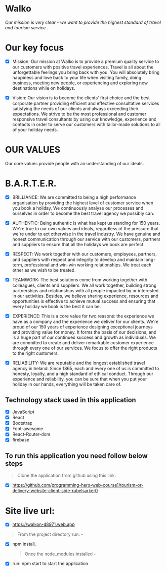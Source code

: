# Walko

_Our mission is very clear - we want to provide the highest standard of travel and tourism service ._

# Our key focus

- [x] Mission: Our mission at Walko is to provide a premium quality service to our customers with positive travel experiences. Travel is all about the unforgettable feelings you bring back with you. You will absolutely bring happiness and love back to your life when visiting family, doing business, meeting new people, or experiencing and exploring new destinations while on holidays.

- [x] Vision: Our vision is to become the clients’ first choice and the best corporate partner providing efficient and effective consultative services satisfying the needs of our clients and always exceeding their expectations. We strive to be the most professional and customer responsive travel consultants by using our knowledge, experience and contacts in order to serve our customers with tailor-made solutions to all of your holiday needs.

# OUR VALUES

Our core values provide people with an understanding of our ideals.

# B.A.R.T.E.R.

- [x] BRILLIANCE: We are committed to being a high performance organisation by providing the highest level of customer service when you book a holiday. We continuously analyse our processes and ourselves in order to become the best travel agency we possibly can.

- [x] AUTHENTIC: Being authentic is what has kept us standing for 150 years. We're true to our own values and ideals, regardless of the pressure that we're under to act otherwise in the travel industry. We have genuine and honest communication through our service with our customers, partners and suppliers to ensure that all the holidays we book are perfect.

- [x] RESPECT: We work together with our customers, employees, partners, and suppliers with respect and integrity to develop and maintain long-term, professional and win-win working relationships. We treat each other as we wish to be treated.

- [x] TEAMWORK: The best solutions come from working together with colleagues, clients and suppliers. We all work together, building strong partnerships and relationships with all people impacted by or interested in our activities. Besides, we believe sharing experience, resources and opportunities is effective to achieve mutual success and ensuring that every holiday we book is the best it can be.

- [x] EXPERIENCE: This is a core value for two reasons: the experience we have as a company and the experience we deliver for our clients. We're proud of our 150 years of experience designing exceptional journeys and providing value for money. It forms the basis of our decisions, and is a huge part of our continued success and growth as individuals. We are committed to create and deliver remarkable customer experience through every one of our services. We focus to offer the right products to the right customers.

- [x] RELIABILITY: We are reputable and the longest established travel agency in Ireland. Since 1865, each and every one of us is committed to honesty, loyalty, and a high standard of ethical conduct. Through our experience and reliability, you can be sure that when you put your holiday in our hands, everything will be taken care of.

## Technology stack used in this application

- [x] JavaScript
- [x] React
- [x] Bootstrap
- [x] Font-awesome
- [x] React-Router-dom
- [x] firebase

## To run this application you need follow below steps

> Clone the application from github using this link:

- [x] https://github.com/programming-hero-web-course1/tourism-or-delivery-website-client-side-rubelsarker0

# Site live url:

- [x] https://walkon-d8971.web.app

> From the project directory run: -

- [x] npm install.
  > Once the node_modules installed -
- [x] run: npm start to start the application
